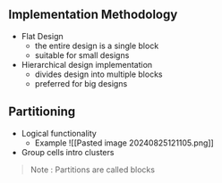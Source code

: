  ## Implementation Methodology
 - Flat Design
	 - the entire design is a single block  
	 - suitable for small designs
 - Hierarchical design implementation
	 - divides design into multiple blocks
	 - preferred for big designs
	
 ## Partitioning 
 - Logical functionality 
	 - Example
	 ![[Pasted image 20240825121105.png]]
 - Group cells intro clusters

> Note : Partitions are called blocks 


